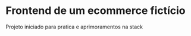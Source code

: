 <h1>Frontend de um ecommerce fictício</h1>

<p>Projeto iniciado para pratica e aprimoramentos na stack</p>
